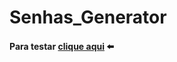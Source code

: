 # Senhas_Generator
#### Para testar [clique aqui](https://davimdolabella.github.io/Senhas_Generator/) ⬅️
